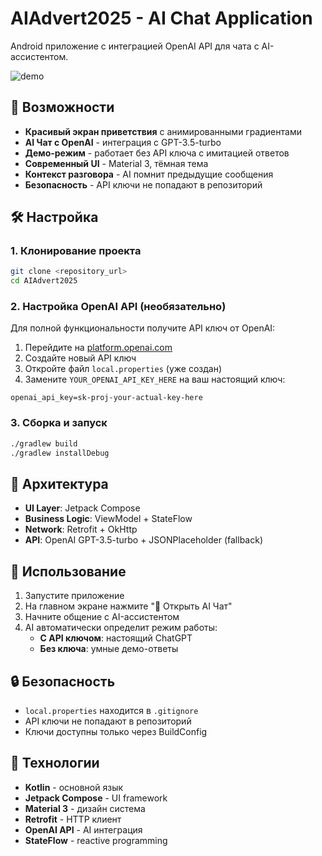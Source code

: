 # AIAdvert2025 - AI Chat Application

Android приложение с интеграцией OpenAI API для чата с AI-ассистентом.

![demo](https://github.com/user-attachments/assets/10f8bea6-7f7a-42d0-82a0-0790e2b6fd8d)

## 🚀 Возможности

- **Красивый экран приветствия** с анимированными градиентами
- **AI Чат с OpenAI** - интеграция с GPT-3.5-turbo
- **Демо-режим** - работает без API ключа с имитацией ответов
- **Современный UI** - Material 3, тёмная тема
- **Контекст разговора** - AI помнит предыдущие сообщения
- **Безопасность** - API ключи не попадают в репозиторий

## 🛠 Настройка

### 1. Клонирование проекта
```bash
git clone <repository_url>
cd AIAdvert2025
```

### 2. Настройка OpenAI API (необязательно)

Для полной функциональности получите API ключ от OpenAI:

1. Перейдите на [platform.openai.com](https://platform.openai.com/api-keys)
2. Создайте новый API ключ
3. Откройте файл `local.properties` (уже создан)
4. Замените `YOUR_OPENAI_API_KEY_HERE` на ваш настоящий ключ:

```properties
openai_api_key=sk-proj-your-actual-key-here
```

### 3. Сборка и запуск

```bash
./gradlew build
./gradlew installDebug
```

## 🔧 Архитектура

- **UI Layer**: Jetpack Compose
- **Business Logic**: ViewModel + StateFlow  
- **Network**: Retrofit + OkHttp
- **API**: OpenAI GPT-3.5-turbo + JSONPlaceholder (fallback)

## 📱 Использование

1. Запустите приложение
2. На главном экране нажмите "💬 Открыть AI Чат"
3. Начните общение с AI-ассистентом
4. AI автоматически определит режим работы:
   - **С API ключом**: настоящий ChatGPT
   - **Без ключа**: умные демо-ответы

## 🔒 Безопасность

- `local.properties` находится в `.gitignore`
- API ключи не попадают в репозиторий
- Ключи доступны только через BuildConfig

## 🎨 Технологии

- **Kotlin** - основной язык
- **Jetpack Compose** - UI framework
- **Material 3** - дизайн система
- **Retrofit** - HTTP клиент
- **OpenAI API** - AI интеграция
- **StateFlow** - reactive programming